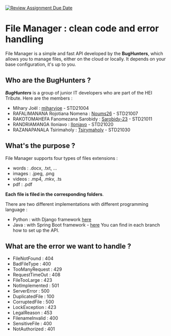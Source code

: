 [![Review Assignment Due Date](https://classroom.github.com/assets/deadline-readme-button-24ddc0f5d75046c5622901739e7c5dd533143b0c8e959d652212380cedb1ea36.svg)](https://classroom.github.com/a/wTBA-Etm)


# File Manager : clean code and error handling

File Manager is a simple and fast API developed by the **BugHunters**, which allows you to manage files, either on the cloud or locally. It depends on your base configuration, it's up to you.

## Who are the BugHunters ? 
___BugHunters___ is a group of junior IT developers who are part of the HEI Tribute. Here are the members : 
- Mihary Joël : [miharyjoe](https://github.com/MiharyJoe) - STD21004
- RAFALIMANANA Rojotiana Nomena : [Noums26](https://github.com/Noums26) - STD21007
- RAKOTOMAHEFA Fanomezana Sarobidy : [Sarobidy-23](https://github.com/Sarobidy-23) - STD21011
- RANDRIAMANGA Iloniavo : [Iloniavo](https://github.com/Iloniavo) - STD21020
- RAZANAPANALA Tsirimaholy : [Tsirymaholy](https://github.com/Tsirimaholy) - STD21030


## What's the purpose ?
File Manager supports four types of files extensions : 
- words : .docx, .txt, ...  
- images : .jpeg, .png
- videos : .mp4, .mkv, .ts
- pdf : .pdf

**Each file is filed in the corresponding folders**.

There are two different implementations with different programming language : 
- Python : with Django framework [here](https://github.com/hei-school/cc-hei-hub-bughunter/tree/feature/python)
- Java : with Spring Boot framework - [here](https://github.com/hei-school/cc-hei-hub-bughunter/tree/feature/java)
You can find in each branch how to set up the API.

## What are the error we want to handle ? 
- FileNotFound : 404
- BadFileType : 400
- TooManyRequest : 429
- RequestTimeOut : 408
- FileTooLarge : 423
- NotImplemented : 501
- ServerError : 500
- DuplicatedFile : 100
- CorruptedFile : 500
- LockException : 423
- LegalReason : 453
- FilenameInvalid : 400
- SensitiveFile : 400
- NotAuthorized : 401


